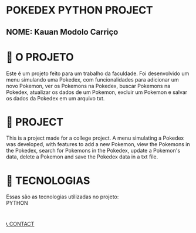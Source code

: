 <h1>POKEDEX PYTHON PROJECT</h1>
<h2>NOME: Kauan Modolo Carriço</h1>

# 🚧 O PROJETO
Este é um projeto feito para um trabalho da faculdade. Foi desenvolvido um menu simulando uma Pokedex, com funcionalidades para adicionar um novo Pokemon, ver os Pokemons na Pokedex, buscar Pokemons na Pokedex, atualizar os dados de um Pokemon, excluir um Pokemon e salvar os dados da Pokedex em um arquivo txt.

# 🚧 PROJECT
This is a project made for a college project. A menu simulating a Pokedex was developed, with features to add a new Pokemon, view the Pokemons in the Pokedex, search for Pokemons in the Pokedex, update a Pokemon's data, delete a Pokemon and save the Pokedex data in a txt file.

# 🚀 TECNOLOGIAS
Essas são as tecnologias utilizadas no projeto:
<br>
PYTHON

# <div align="CENTER"> 
<a display="flex" text-align="center" href="https://kauanmodolo.github.io/linktree_kauanmodolo/" target="_blank"> 📞 CONTACT</a> 
</div>

